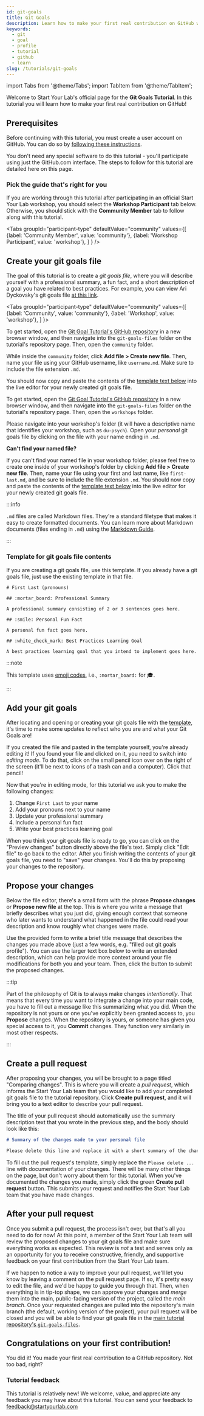 ```yaml
---
id: git-goals
title: Git Goals
description: Learn how to make your first real contribution on GitHub with the Git Goals Tutorial
keywords:
  - git
  - goal
  - profile
  - tutorial
  - github
  - learn
slug: /tutorials/git-goals
---
```


import Tabs from '@theme/Tabs';
import TabItem from '@theme/TabItem';

Welcome to Start Your Lab's official page for the **Git Goals Tutorial**.
In this tutorial you will learn how to make your first real contribution
on GitHub!

## Prerequisites

Before continuing with this tutorial, you must create a user account on GitHub.
You can do so by [following these instructions](/docs/github-accounts#create-your-github-user-account).

You don't need any special software to do this tutorial - you'll participate using just the GitHub.com interface. The steps to follow for this tutorial are detailed here on this page.

### Pick the guide that's right for you

If you are working through this tutorial after participating in an official Start Your Lab workshop, you should select the **Workshop Participant** tab below. Otherwise, you should stick with the **Community Member** tab to follow along with this tutorial.

<Tabs
  groupId="participant-type"
  defaultValue="community"
  values={[
    {label: 'Community Member', value: 'community'},
    {label: 'Workshop Participant', value: 'workshop'},
  ]
} />

## Create your git goals file

The goal of this tutorial is to create a <i>git goals file</i>, where you will describe yourself with a professional summary, a fun fact, and a short description of a goal you have related to best practices. For example, you can view Ari Dyckovsky's git goals file [at this link](https://github.com/startyourlab/git-goals-tutorial/blob/main/git-goals-files/community/aridyckovsky.md).

<Tabs
  groupId="participant-type"
  defaultValue="community"
  values={[
    {label: 'Community', value: 'community'},
    {label: 'Workshop', value: 'workshop'},
  ]
}>
  <TabItem value="community">
    <p>
      To get started, open the <a href="https://github.com/startyourlab/git-goals-tutorial">Git Goal Tutorial's GitHub repository</a> in a new browser window, and then navigate into the <code>git-goals-files</code> folder on the tutorial's repository page.
      Then, open the <code>community</code> folder.
    </p>
    <p>
      While inside the <code>community</code> folder, click <b>Add file > Create new file</b>. Then, name your file
      using your GitHub username, like <code>username.md</code>. Make sure to include the file
      extension <code>.md</code>.
    </p>
    <p>
      You should now copy and paste the contents of the <a href="#template-for-git-goals-file-contents">template text below</a> into the live editor for your newly created git goals file.
    </p>
  </TabItem>
  <TabItem value="workshop">
    <p>
      To get started, open the <a href="https://github.com/startyourlab/git-goals-tutorial">Git Goal Tutorial's GitHub repository</a> in a new browser window, and then navigate into the <code>git-goals-files</code> folder on the tutorial's repository page.
      Then, open the <code>workshops</code> folder.
    </p>
    <p>
      Please navigate into your workshop's folder (it will have a descriptive name that identifies your workshop, such as <code>du-psych</code>).
      Open your <i>personal</i> git goals file by clicking on the file with your name ending in <code>.md</code>.
    </p>
    <p>
      <b>Can't find your named file?</b>
    </p>
    <p>
      If you can't find your named file in your workshop folder, please feel free to create one inside of your
      workshop's folder by clicking <b>Add file > Create new file</b>. Then, name your file
      using your first and last name, like <code>first-last.md</code>, and be sure to include the file
      extension <code>.md</code>. You should now copy and paste the contents of the <a href="#template-for-git-goals-file-contents">template text below</a> into the live editor for your newly created git goals file.
    </p>
  </TabItem>
</Tabs>

:::info

`.md` files are called Markdown files. They're a standard filetype that makes it easy to create formatted documents. You can learn more about Markdown documents (files ending in `.md`) using the [Markdown Guide](https://www.markdownguide.org/).

:::

### Template for git goals file contents

If you are creating a git goals file, use this template. If you already have a git goals file, just use the existing template in that file.

```{md}
# First Last (pronouns)

## :mortar_board: Professional Summary

A professional summary consisting of 2 or 3 sentences goes here.

## :smile: Personal Fun Fact

A personal fun fact goes here.

## :white_check_mark: Best Practices Learning Goal

A best practices learning goal that you intend to implement goes here.
```

:::note

This template uses [emoji codes](https://github.com/ikatyang/emoji-cheat-sheet/blob/master/README.md), i.e., `:mortar_board:` for 🎓.

:::

## Add your git goals

After locating and opening or creating your git goals file with the [template](#template-for-git-goals-file-contents), it's time to make some updates to reflect who you are and what your Git Goals are!

If you created the file and pasted in the template yourself, you're already editing it! If you found your file and clicked on it, you need to switch into <i>editing mode</i>. To do that, click on the small pencil icon over on the right of the screen (it'll be next to icons of a trash can and a computer). Click that pencil!

Now that you're in editing mode, for this tutorial we ask you to make the following changes:

1. Change `First Last` to your name
2. Add your pronouns next to your name
3. Update your professional summary
4. Include a personal fun fact
5. Write your best practices learning goal

When you think your git goals file is ready to go, you can click on the "Preview changes" button directly above the file's text. Simply click "Edit file" to go back to the editor. After you finish writing the contents of your git goals file, you need to "save" your changes. You'll do this by proposing your changes to the repository.

## Propose your changes

Below the file editor, there's a small form with the phrase **Propose changes** or **Propose new file** at the top. This is where you write a message that briefly describes what you just did, giving enough context that someone who later wants to understand what happened in the file could read your description and know roughly what changes were made.

Use the provided form to write a brief title message that describes the changes you made above (just a few words, e.g. "filled out git goals profile"). You can use the larger text box below to write an extended description, which can help provide more context around your file modifications for both you and your team. Then, click the button to submit the proposed changes.


:::tip

Part of the philosophy of Git is to always make changes _intentionally_. That means that every time you want to integrate a change into your main code, you have to fill out a message like this summarizing what you did. When the repository is not yours or one you've explicitly been granted access to, you **Propose** changes. When the repository is yours, or someone has given you special access to it, you **Commit** changes. They function very similarly in most other respects.

:::

## Create a pull request

<!-- TODO: Need to add some in-tutorial links to glossary when ready -->
After proposing your changes, you will be brought to a page titled "Comparing changes". This is where you will create a _pull request_, which informs the Start Your Lab team that you would like to add your completed git goals file to the tutorial repository. Click **Create pull request**, and it will bring you to a text editor to describe your pull request.

The title of your pull request should automatically use the summary description text that you wrote in the previous step,
and the body should look like this:

```md
# Summary of the changes made to your personal file

Please delete this line and replace it with a short summary of the changes made to your personal git goals file.

```

To fill out the pull request's template, simply replace the `Please delete ...` line with documentation of your changes.
There will be many other things on the page, but don't worry about them for this tutorial. When you've documented
the changes you made, simply click the green **Create pull request** button. This submits your request and notifies
the Start Your Lab team that you have made changes.

## After your pull request

Once you submit a pull request, the process isn't over, but that's all you need to do for now! At this point, a member of the Start Your Lab team will review the proposed changes to your git goals file and make sure everything works as expected. This
review is _not_ a test and serves only as an opportunity for you to receive constructive, friendly,
and supportive feedback on your first contribution from the Start Your Lab team.

If we happen to notice a way to improve your pull request, we'll let you know by leaving a
comment on the pull request page. If so, it's pretty easy to edit the file, and we'd be happy to guide you through that. Then, when everything
is in tip-top shape, we can approve your changes and _merge_ them into the
main, public-facing version of the project, called the _main branch_. Once your requested changes are pulled into the repository's main branch (the default, working version of the project), your pull request will be closed and you will be able to find your git goals file in the [main tutorial repository's `git-goals-files`](https://github.com/startyourlab/git-goals-tutorial/tree/main/git-goals-files).

<!-- TODO: What happens after pull request submitted -->

## Congratulations on your first contribution!

You did it! You made your first real contribution to a GitHub repository. Not too bad, right?


### Tutorial feedback

This tutorial is relatively new! We welcome, value, and appreciate any feedback you may have about this tutorial. You can send your feedback to [feedback@startyourlab.com](mailto:feedback@startyourlab.com?subject=Git%20Goals%20Tutorial%20Feedback)
